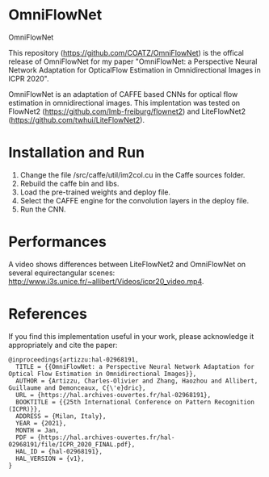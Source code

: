 # OmniFlowNet
OmniFlowNet

This repository (https://github.com/COATZ/OmniFlowNet) is the offical release of OmniFlowNet for my paper "OmniFlowNet: a Perspective Neural Network Adaptation for OpticalFlow Estimation in Omnidirectional Images in ICPR 2020".

OmniFlowNet is an adaptation of CAFFE based CNNs for optical flow estimation in omnidirectional images. This implentation was tested on FlowNet2 (https://github.com/lmb-freiburg/flownet2) and LiteFlowNet2 (https://github.com/twhui/LiteFlowNet2).

# Installation and Run

1. Change the file /src/caffe/util/im2col.cu in the Caffe sources folder.
2. Rebuild the caffe bin and libs.
3. Load the pre-trained weights and deploy file.
4. Select the CAFFE engine for the convolution layers in the deploy file.
5. Run the CNN.

# Performances

A video shows differences between LiteFlowNet2 and OmniFlowNet on several equirectangular scenes: http://www.i3s.unice.fr/~allibert/Videos/icpr20_video.mp4.

# References
If you find this implementation useful in your work, please acknowledge it appropriately and cite the paper:
````
@inproceedings{artizzu:hal-02968191,
  TITLE = {{OmniFlowNet: a Perspective Neural Network Adaptation for Optical Flow Estimation in Omnidirectional Images}},
  AUTHOR = {Artizzu, Charles-Olivier and Zhang, Haozhou and Allibert, Guillaume and Demonceaux, C{\'e}dric},
  URL = {https://hal.archives-ouvertes.fr/hal-02968191},
  BOOKTITLE = {{25th International Conference on Pattern Recognition (ICPR)}},
  ADDRESS = {Milan, Italy},
  YEAR = {2021},
  MONTH = Jan,
  PDF = {https://hal.archives-ouvertes.fr/hal-02968191/file/ICPR_2020_FINAL.pdf},
  HAL_ID = {hal-02968191},
  HAL_VERSION = {v1},
}
````
